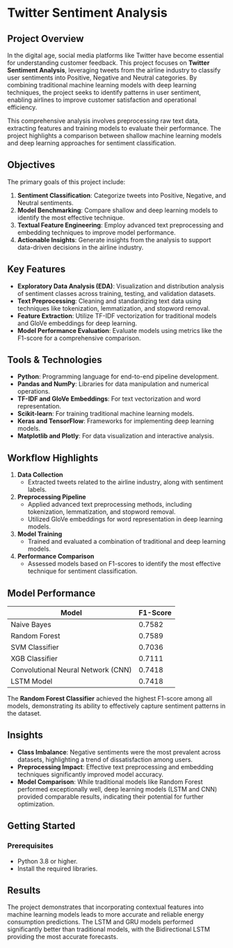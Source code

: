 # Twitter Sentiment Analysis  

## Project Overview  
In the digital age, social media platforms like Twitter have become essential for understanding customer feedback. This project focuses on **Twitter Sentiment Analysis**, leveraging tweets from the airline industry to classify user sentiments into Positive, Negative and Neutral categories. By combining traditional machine learning models with deep learning techniques, the project seeks to identify patterns in user sentiment, enabling airlines to improve customer satisfaction and operational efficiency.  

This comprehensive analysis involves preprocessing raw text data, extracting features and training models to evaluate their performance. The project highlights a comparison between shallow machine learning models and deep learning approaches for sentiment classification.  

## Objectives  
The primary goals of this project include:  
1. **Sentiment Classification**: Categorize tweets into Positive, Negative, and Neutral sentiments.  
2. **Model Benchmarking**: Compare shallow and deep learning models to identify the most effective technique.  
3. **Textual Feature Engineering**: Employ advanced text preprocessing and embedding techniques to improve model performance.  
4. **Actionable Insights**: Generate insights from the analysis to support data-driven decisions in the airline industry.  

## Key Features  
- **Exploratory Data Analysis (EDA)**: Visualization and distribution analysis of sentiment classes across training, testing, and validation datasets.  
- **Text Preprocessing**: Cleaning and standardizing text data using techniques like tokenization, lemmatization, and stopword removal.  
- **Feature Extraction**: Utilize TF-IDF vectorization for traditional models and GloVe embeddings for deep learning.  
- **Model Performance Evaluation**: Evaluate models using metrics like the F1-score for a comprehensive comparison.  

## Tools & Technologies  
- **Python**: Programming language for end-to-end pipeline development.  
- **Pandas and NumPy**: Libraries for data manipulation and numerical operations.  
- **TF-IDF and GloVe Embeddings**: For text vectorization and word representation.  
- **Scikit-learn**: For training traditional machine learning models.  
- **Keras and TensorFlow**: Frameworks for implementing deep learning models.  
- **Matplotlib and Plotly**: For data visualization and interactive analysis.  

## Workflow Highlights  
1. **Data Collection**  
   - Extracted tweets related to the airline industry, along with sentiment labels.  
2. **Preprocessing Pipeline**  
   - Applied advanced text preprocessing methods, including tokenization, lemmatization, and stopword removal.  
   - Utilized GloVe embeddings for word representation in deep learning models.  
3. **Model Training**  
   - Trained and evaluated a combination of traditional and deep learning models.  
4. **Performance Comparison**  
   - Assessed models based on F1-scores to identify the most effective technique for sentiment classification.  

## Model Performance  

| **Model**                          | **F1-Score** |  
|-------------------------------------|--------------|  
| Naive Bayes                         | 0.7582       |  
| Random Forest                       | 0.7589       |  
| SVM Classifier                      | 0.7036       |  
| XGB Classifier                      | 0.7111       |  
| Convolutional Neural Network (CNN)  | 0.7418       |  
| LSTM Model                          | 0.7418       |  

The **Random Forest Classifier** achieved the highest F1-score among all models, demonstrating its ability to effectively capture sentiment patterns in the dataset.  

## Insights  
- **Class Imbalance**: Negative sentiments were the most prevalent across datasets, highlighting a trend of dissatisfaction among users.  
- **Preprocessing Impact**: Effective text preprocessing and embedding techniques significantly improved model accuracy.  
- **Model Comparison**: While traditional models like Random Forest performed exceptionally well, deep learning models (LSTM and CNN) provided comparable results, indicating their potential for further optimization.  

## Getting Started  

### Prerequisites  
- Python 3.8 or higher.  
- Install the required libraries.

## Results
The project demonstrates that incorporating contextual features into machine learning models leads to more accurate and reliable energy consumption predictions. The LSTM and GRU models performed significantly better than traditional models, with the Bidirectional LSTM providing the most accurate forecasts.
